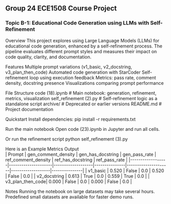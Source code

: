 ## Group 24 ECE1508 Course Project

### Topic B-1: Educational Code Generation using LLMs with Self-Refinement

Overview
This project explores using Large Language Models (LLMs) for educational code generation, enhanced by a self-refinement process.
The pipeline evaluates different prompt styles and measures their impact on code quality, clarity, and documentation.

Features
Multiple prompt variations (v1_basic, v2_docstring, v3_plan_then_code)
Automated code generation with StarCoder
Self-refinement loop using execution feedback
Metrics: pass rate, comment density, docstring presence
Visualizations comparing prompt performance

File Structure
code (18).ipynb          # Main notebook: generation, refinement, metrics, visualization
self_refinement (2).py   # Self-refinement logic as a standalone script
archive/                 # Deprecated or earlier versions
README.md                # Project documentation

Quickstart
Install dependencies:
pip install -r requirements.txt

Run the main notebook
Open code (23).ipynb in Jupyter and run all cells.

Or run the refinement script
python self_refinement (3).py

Here is an Example Metrics Output  
| Prompt           | gen_comment_density | gen_has_docstring | gen_pass_rate | ref_comment_density | ref_has_docstring | ref_pass_rate |
|------------------|---------------------|-------------------|---------------|---------------------|-------------------|---------------|
| v1_basic         | 0.520               | False             | 0.0           | 0.520               | False             | 0.0           |
| v2_docstring     | 0.613               | True              | 0.0           | 0.559               | True              | 0.0           |
| v3_plan_then_code| 0.000               | False             | 0.0           | 0.000               | False             | 0.0           |


Notes
Running the notebook on large datasets may take several hours.
Predefined small datasets are available for faster demo runs.
